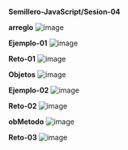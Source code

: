 **Semillero-JavaScript/Sesion-04**

**arreglo**
![image](https://github.com/JackelinEspinosa/Semillero-JavaScript/assets/134608173/d1e42052-52e2-4a64-8def-4d79237095ca)

**Ejemplo-01**
![image](https://github.com/JackelinEspinosa/Semillero-JavaScript/assets/134608173/fa70656a-645c-443c-829e-dfdf4248acbd)

**Reto-01**
![image](https://github.com/JackelinEspinosa/Semillero-JavaScript/assets/134608173/05397c08-fd5a-4304-97da-5bd0e68e6e65)

**Objetos**
![image](https://github.com/JackelinEspinosa/Semillero-JavaScript/assets/134608173/b8e89575-3d6c-476c-83a7-8f2752bf0fd2)

**Ejemplo-02**
![image](https://github.com/JackelinEspinosa/Semillero-JavaScript/assets/134608173/7cef5aee-db66-4c5c-a81f-98e7d6159ba6)

**Reto-02**
![image](https://github.com/JackelinEspinosa/Semillero-JavaScript/assets/134608173/345dc3c7-fc25-43de-bcef-300ac9e54a3e)

**obMetodo**
![image](https://github.com/JackelinEspinosa/Semillero-JavaScript/assets/134608173/5f51bc59-bd65-407a-b53f-59c3746ff5d6)

**Reto-03**
![image](https://github.com/JackelinEspinosa/Semillero-JavaScript/assets/134608173/388069cc-52c8-4fdc-a384-721f3b9e34a6)









